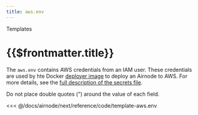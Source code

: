 ```yaml
---
title: aws.env
---
```

<TitleSpan>Templates</TitleSpan>
# {{$frontmatter.title}}

The `aws.env` contains AWS credentials from an IAM user. These credentials are used by hte Docker [deployer image](../grp-providers/docker/deployer-image.md) to deploy an Airnode to AWS. For more details, see the
[full description of the secrets file](../deployment-files/aws-env.md).

Do not place double quotes (") around the value of each field.

<<< @/docs/airnode/next/reference/code/template-aws.env
